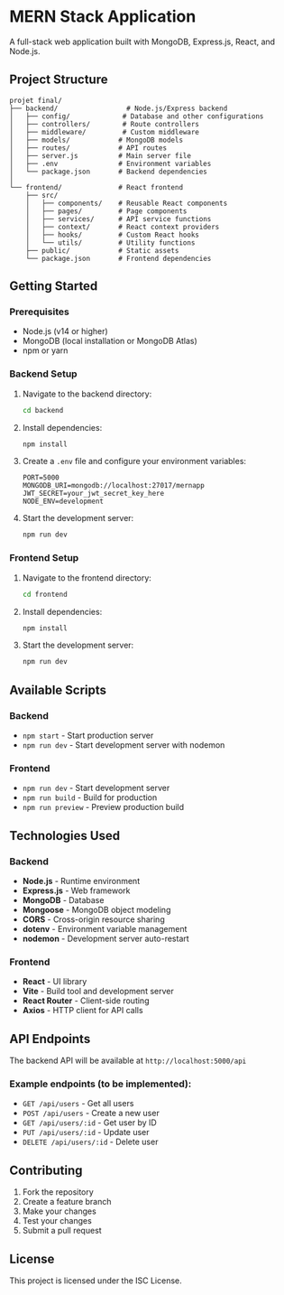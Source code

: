 # MERN Stack Application

A full-stack web application built with MongoDB, Express.js, React, and Node.js.

## Project Structure

```
projet final/
├── backend/                 # Node.js/Express backend
│   ├── config/             # Database and other configurations
│   ├── controllers/        # Route controllers
│   ├── middleware/         # Custom middleware
│   ├── models/            # MongoDB models
│   ├── routes/            # API routes
│   ├── server.js          # Main server file
│   ├── .env               # Environment variables
│   └── package.json       # Backend dependencies
│
└── frontend/              # React frontend
    ├── src/
    │   ├── components/    # Reusable React components
    │   ├── pages/         # Page components
    │   ├── services/      # API service functions
    │   ├── context/       # React context providers
    │   ├── hooks/         # Custom React hooks
    │   └── utils/         # Utility functions
    ├── public/            # Static assets
    └── package.json       # Frontend dependencies
```

## Getting Started

### Prerequisites
- Node.js (v14 or higher)
- MongoDB (local installation or MongoDB Atlas)
- npm or yarn

### Backend Setup
1. Navigate to the backend directory:
   ```bash
   cd backend
   ```

2. Install dependencies:
   ```bash
   npm install
   ```

3. Create a `.env` file and configure your environment variables:
   ```
   PORT=5000
   MONGODB_URI=mongodb://localhost:27017/mernapp
   JWT_SECRET=your_jwt_secret_key_here
   NODE_ENV=development
   ```

4. Start the development server:
   ```bash
   npm run dev
   ```

### Frontend Setup
1. Navigate to the frontend directory:
   ```bash
   cd frontend
   ```

2. Install dependencies:
   ```bash
   npm install
   ```

3. Start the development server:
   ```bash
   npm run dev
   ```

## Available Scripts

### Backend
- `npm start` - Start production server
- `npm run dev` - Start development server with nodemon

### Frontend
- `npm run dev` - Start development server
- `npm run build` - Build for production
- `npm run preview` - Preview production build

## Technologies Used

### Backend
- **Node.js** - Runtime environment
- **Express.js** - Web framework
- **MongoDB** - Database
- **Mongoose** - MongoDB object modeling
- **CORS** - Cross-origin resource sharing
- **dotenv** - Environment variable management
- **nodemon** - Development server auto-restart

### Frontend
- **React** - UI library
- **Vite** - Build tool and development server
- **React Router** - Client-side routing
- **Axios** - HTTP client for API calls

## API Endpoints

The backend API will be available at `http://localhost:5000/api`

### Example endpoints (to be implemented):
- `GET /api/users` - Get all users
- `POST /api/users` - Create a new user
- `GET /api/users/:id` - Get user by ID
- `PUT /api/users/:id` - Update user
- `DELETE /api/users/:id` - Delete user

## Contributing

1. Fork the repository
2. Create a feature branch
3. Make your changes
4. Test your changes
5. Submit a pull request

## License

This project is licensed under the ISC License.
